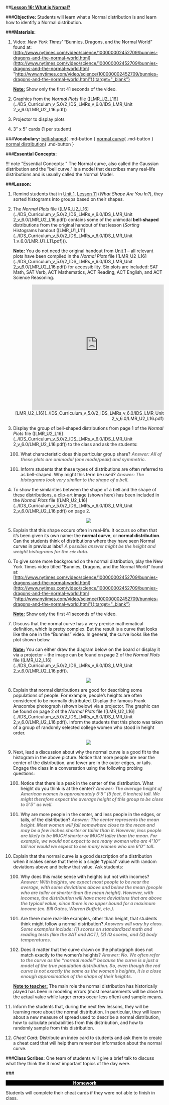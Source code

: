 ##**<u>Lesson 16: What is Normal?</u>**

###**Objective:**
Students will learn what a Normal distribution is and learn how to identify a Normal distribution.

###**Materials:**
1. Video: *New York Times’* “Bunnies, Dragons, and the Normal World” found at:
[http://www.nytimes.com/video/science/100000002452709/bunnies-dragons-and-the-normal-world.html](http://www.nytimes.com/video/science/100000002452709/bunnies-dragons-and-the-normal-world.html "http://www.nytimes.com/video/science/100000002452709/bunnies-dragons-and-the-normal-world.html"){:target="_blank"}

    **<u>Note:</u>** Show only the first 41 seconds of the video.

2. Graphics from the *Normal Plots* file ([LMR_U2_L16](../IDS_Curriculum_v_5.0/2_IDS_LMRs_v_6.0/IDS_LMR_Unit 2_v_6.0/LMR_U2_L16.pdf))

3. Projector to display plots

4. 3” x 5” cards (1 per student)

###**Vocabulary:**
[bell-shaped](../../vocabulary/unit2/#bell-shaped "the bell shape that is created on a graph of a normal distribution"){ .md-button }
[normal curve](../../vocabulary/unit2/#normal-curve "curve or the graph is the common type of distribution for a variable"){ .md-button }
[normal distribution](../../vocabulary/unit2/#normal-distribution "an arrangement of a data set in which most values cluster in the middle of the range"){ .md-button }

###**Essential Concepts:**

!!! note "Essential Concepts: "
    The Normal curve, also called the Gaussian distribution and the "bell curve," is a
    model that describes many real-life distributions and is usually called the Normal Model.

###**Lesson:**
1. Remind students that in [Unit 1](../unit1/overview.md), [Lesson 11](../unit1/lesson11.md) (*What Shape Are You In?*), they sorted histograms into
groups based on their shapes.

2. The *Normal Plots* file ([LMR_U2_L16](../IDS_Curriculum_v_5.0/2_IDS_LMRs_v_6.0/IDS_LMR_Unit 2_v_6.0/LMR_U2_L16.pdf)) contains some of the unimodal **bell-shaped** distributions from
the original handout of that lesson (*Sorting* Histograms handout ([LMR_U1_L11](../IDS_Curriculum_v_5.0/2_IDS_LMRs_v_6.0/IDS_LMR_Unit 1_v_6.0/LMR_U1_L11.pdf))).
    
    **<u>Note:</u>** You do not need the original handout from [Unit 1](../unit1/overview.md) – all relevant plots have been compiled in
    the *Normal Plots* file ([LMR_U2_L16](../IDS_Curriculum_v_5.0/2_IDS_LMRs_v_6.0/IDS_LMR_Unit 2_v_6.0/LMR_U2_L16.pdf)) for accessibility. Six plots are included: SAT Math, SAT Verb,
    ACT Mathematics, ACT Reading, ACT English, and ACT Science Reasoning.
    <div align="right"><iframe src="https://docs.google.com/viewerng/viewer?url=https://curriculum.thinkdataed.org/IDS_Curriculum_v_5.0/2_IDS_LMRs_v_6.0/IDS_LMR_Unit 2_v_6.0/LMR_U2_L16.pdf&embedded=true" style=" width:420px;height:400px;" frameborder="0"></iframe><br>[LMR_U2_L16](../IDS_Curriculum_v_5.0/2_IDS_LMRs_v_6.0/IDS_LMR_Unit 2_v_6.0/LMR_U2_L16.pdf)</div>

3. Display the group of bell-shaped distributions from page 1 of the *Normal Plots* file ([LMR_U2_L16](../IDS_Curriculum_v_5.0/2_IDS_LMRs_v_6.0/IDS_LMR_Unit 2_v_6.0/LMR_U2_L16.pdf)) to
the class and ask the students:

    100. What characteristic does this particular group share? <span style="color:grey">***Answer: All of these plots are unimodal
    (one mode/peak) and symmetric.***</span>

    100. Inform students that these types of distributions are often referred to as bell-shaped. Why
    might this term be used? <span style="color:grey">***Answer: The histograms look very similar to the shape of a bell.***</span>

4. To show the similarities between the shape of a bell and the shape of these distributions, a clip-art
image (shown here) has been included in the *Normal Plots* file ([LMR_U2_L16](../IDS_Curriculum_v_5.0/2_IDS_LMRs_v_6.0/IDS_LMR_Unit 2_v_6.0/LMR_U2_L16.pdf)) on page 2.

    <center><img src="../../img/21604.png" /></center>

5. Explain that this shape occurs often in real-life. It occurs so often that it’s been given its own
name: the **normal curve**, or **normal distribution**. Can the students think of distributions where
they have seen Normal curves in previous labs? <span style="color:grey">***A possible answer might be the height and weight histograms for the ```cdc``` data.***</span>

6. To give some more background on the normal distribution, play the New York Times video titled
“Bunnies, Dragons, and the Normal World” found at:
[http://www.nytimes.com/video/science/100000002452709/bunnies-dragons-and-the-normal-world.html](http://www.nytimes.com/video/science/100000002452709/bunnies-dragons-and-the-normal-world.html "http://www.nytimes.com/video/science/100000002452709/bunnies-dragons-and-the-normal-world.html"){:target="_blank"}

    **<u>Note:</u>** Show only the first 41 seconds of the video.

7. Discuss that the normal curve has a very precise mathematical definition, which is pretty complex.
But the result is a curve that looks like the one in the “Bunnies” video. In general, the curve looks
like the plot shown below.

    **<u>Note:</u>** You can either draw the diagram below on the board or display it via a projector – the
    image can be found on page 2 of the *Normal Plots* file ([LMR_U2_L16](../IDS_Curriculum_v_5.0/2_IDS_LMRs_v_6.0/IDS_LMR_Unit 2_v_6.0/LMR_U2_L16.pdf)).

    <center><img src="../../img/21607.png" /></center>

8. Explain that normal distributions are good for describing some populations of people. For
example, people’s heights are often considered to be normally distributed. Display the famous
Frank Anscombe photograph (shown below) via a projector. The graphic can be found on page 2
of the *Normal Plots* file ([LMR_U2_L16](../IDS_Curriculum_v_5.0/2_IDS_LMRs_v_6.0/IDS_LMR_Unit 2_v_6.0/LMR_U2_L16.pdf)). Inform the students that this photo was taken of a group of
randomly selected college women who stood in height order.

    <center><img src="../../img/21608.png" /></center>

9. Next, lead a discussion about why the normal curve is a good fit to the histogram in the above
picture. Notice that more people are near the center of the distribution, and fewer are in the outer
edges, or tails. Engage the class in a conversation using the following probing questions:

    100. Notice that there is a peak in the center of the distribution. What height do you think is at
    the center? <span style="color:grey">***Answer: The average height of American women is approximately 5’5” (5 feet, 5
    inches) tall. We might therefore expect the average height of this group to be close
    to 5'5" as well.***</span>

    100. Why are more people in the center, and less people in the edges, or tails, of the
    distribution? <span style="color:grey">***Answer: The center represents the mean height. Most women will fall
    somewhere close to the mean and may be a few inches shorter or taller than it.
    However, less people are likely to be MUCH shorter or MUCH taller than the mean.
    For example, we would not expect to see many women who are 4’10” tall nor would
    we expect to see many women who are 6’0” tall.***</span>

10. Explain that the normal curve is a good description of a distribution when it makes sense that
there is a single 'typical' value with random deviations above and below that value. Ask students:

    100. Why does this make sense with heights but not with incomes? <span style="color:grey">***Answer: With heights, we expect
    most people to be near the average, with some deviations above and below the
    mean (people who are taller or shorter than the mean height). However, with
    incomes, the distribution will have more deviations that are above the typical value,
    since there is no upper bound for a maximum income (ex. Bill Gates, Warren
    Buffett, etc.).***</span>

    100. Are there more real-life examples, other than height, that students think might follow a
    normal distribution? <span style="color:grey">***Answers will vary by class. Some examples include: (1) scores
    on standardized math and reading tests (like the SAT and ACT), (2) IQ scores, and
    (3) body temperatures.***</span>

    100. Does it matter that the curve drawn on the photograph does not match exactly to the
    women’s heights? <span style="color:grey">***Answer: No. We often refer to the curve as the “normal model” because
    the curve is a just a model of the true population distribution. So, even though the
    red curve is not exactly the same as the women’s heights, it is a close enough
    approximation of the shape of their heights.***</span>

    **<u>Note to teacher:</u>** The main role the normal distribution has historically played has been in modeling errors
    (most measurements will be close to the actual value while larger errors occur less often) and
    sample means.

11. Inform the students that, during the next few lessons, they will be learning more about the normal
distribution. In particular, they will learn about a new measure of spread used to describe a
normal distribution, how to calculate probabilities from this distribution, and how to randomly
sample from this distribution.

12. *Cheat Card:* Distribute an index card to students and ask them to create a cheat card that will
help them remember information about the normal curve.

###**Class Scribes:**
One team of students will give a brief talk to discuss what they think the 3 most important topics of the
day were.

###<p style="background: black; color: white; text-align: center;">**Homework**</p>
Students will complete their cheat cards if they were not able to finish in class.


